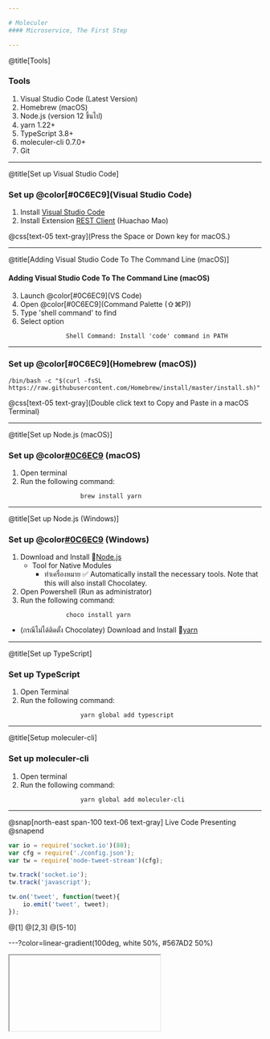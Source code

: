 ```yaml
---

# Moleculer
#### Microservice, The First Step

---
```

@title[Tools]

### Tools
1. Visual Studio Code (Latest Version)
2. Homebrew (macOS)
3. Node.js (version 12 ขึ้นไป)
4. yarn 1.22+
5. TypeScript 3.8+
6. moleculer-cli 0.7.0+
7. Git

---
@title[Set up Visual Studio Code]

### Set up @color[#0C6EC9](Visual Studio Code)

1. Install [Visual Studio Code](https://code.visualstudio.com/download)
2. Install Extension [REST Client](https://marketplace.visualstudio.com/items?itemName=humao.rest-client) (Huachao Mao)

@css[text-05 text-gray](Press the Space or Down key for macOS.)

---
@title[Adding Visual Studio Code To The Command Line (macOS)]

#### Adding Visual Studio Code To The Command Line (macOS)
3. Launch @color[#0C6EC9](VS Code)
4. Open @color[#0C6EC9](Command Palette &#40;⇧⌘P&#41;)
5. Type 'shell command' to find
6. Select option

```
                Shell Command: Install 'code' command in PATH
```

---

### Set up @color[#0C6EC9](Homebrew &#40;macOS&#41;)

```
/bin/bash -c "$(curl -fsSL https://raw.githubusercontent.com/Homebrew/install/master/install.sh)"
```
@css[text-05 text-gray](Double click text to Copy and Paste in a macOS Terminal)

---
@title[Set up Node.js (macOS)]

### Set up @color[#0C6EC9](Node.js) (macOS)

1. Open terminal
2. Run the following command:
```
                    brew install yarn
```

---
@title[Set up Node.js (Windows)]

### Set up @color[#0C6EC9](Node.js) (Windows)

1. Download and Install 🔗[Node.js](https://nodejs.org/en/download/)
    - Tool for Native Modules
        - ทำเครื่องหมาย ✅ Automatically install the necessary tools. Note that this will also install Chocolatey.
2. Open Powershell (Run as administrator)
3. Run the following command:

```
                choco install yarn
```

- (กรณีไม่ได้ติดตั้ง Chocolatey) Download and Install 🔗[yarn](https://classic.yarnpkg.com/en/docs/install#windows-stable)

---
@title[Set up TypeScript]

### Set up TypeScript

1. Open Terminal
2. Run the following command:

```
                    yarn global add typescript
```

---
@title[Setup moleculer-cli]

### Set up moleculer-cli

1. Open terminal
2. Run the following command:

```
                    yarn global add moleculer-cli
```
---
@snap[north-east span-100 text-06 text-gray]
Live Code Presenting
@snapend

```js
var io = require('socket.io')(80);
var cfg = require('./config.json');
var tw = require('node-tweet-stream')(cfg);

tw.track('socket.io');
tw.track('javascript');

tw.on('tweet', function(tweet){
    io.emit('tweet', tweet);
});
```

@[1]
@[2,3]
@[5-10]

---?color=linear-gradient(100deg, white 50%, #567AD2 50%)

<iframe class="stretch" data-src="https://codesandbox.io/s/github/moleculerjs/sandbox-moleculer-api-routing/tree/master/?fontsize=14"></iframe>